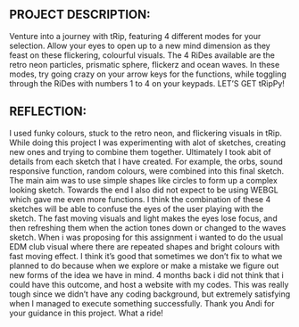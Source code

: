## PROJECT DESCRIPTION:
Venture into a journey with tRip, featuring 4 different modes for your selection. Allow your eyes to open up to a new mind dimension as they feast on these flickering, colourful visuals. The 4 RiDes available are the retro neon particles, prismatic sphere, flickerz and ocean waves. In these modes, try going crazy on your arrow keys for the functions, while toggling through the RiDes with numbers 1 to 4 on your keypads. LET’S GET tRipPy!

## REFLECTION:
I used funky colours, stuck to the retro neon, and flickering visuals in tRip. While doing this project I was experimenting with alot of sketches, creating new ones and trying to combine them together. Ultimately I took abit of details from each sketch that I have created. For example, the orbs, sound responsive function, random colours, were combined into this final sketch. The main aim was to use simple shapes like circles to form up a complex looking sketch. Towards the end I also did not expect to be using WEBGL which gave me even more functions. I think the combination of these 4 sketches will be able to confuse the eyes of the user playing with the sketch. The fast moving visuals and light makes the eyes lose focus, and then refreshing them when the action tones down or changed to the waves sketch. When i was proposing for this assignment i wanted to do the usual EDM club visual where there are repeated shapes and bright colours with fast moving effect. I think it’s good that sometimes we don’t fix to what we planned to do because when we explore or make a mistake we figure out new forms of the idea we have in mind. 4 months back i did not think that i could have this outcome, and host a website with my codes. This was really tough since we didn’t have any coding background, but extremely satisfying when I managed to execute something successfully. Thank you Andi for your guidance in this project. What a ride!
